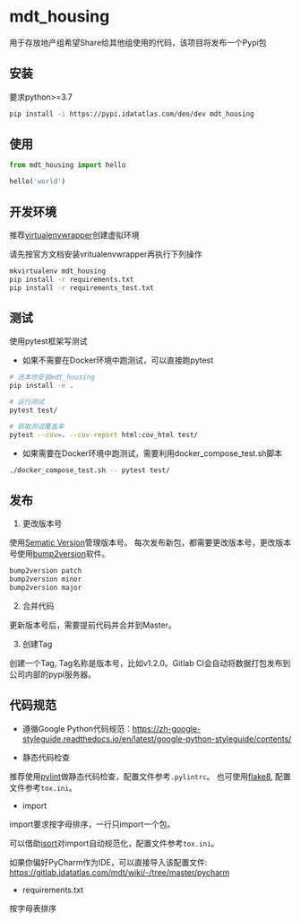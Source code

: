 # mdt_housing

用于存放地产组希望Share给其他组使用的代码，该项目将发布一个Pypi包


## 安装

要求python>=3.7

```bash
pip install -i https://pypi.idatatlas.com/deo/dev mdt_housing
```

## 使用

```python
from mdt_housing import hello

hello('world')
```

## 开发环境

推荐[virtualenvwrapper](https://virtualenvwrapper.readthedocs.io/en/latest/)创建虚拟环境

请先按官方文档安装vritualenvwrapper再执行下列操作

```bash
mkvirtualenv mdt_housing
pip install -r requirements.txt
pip install -r requirements_test.txt
```

## 测试

使用pytest框架写测试

- 如果不需要在Docker环境中跑测试，可以直接跑pytest

```bash
# 选本地安装mdt_housing
pip install -e .

# 运行测试
pytest test/

# 获取测试覆盖率
pytest --cov=. --cov-report html:cov_html test/
```

- 如果需要在Docker环境中跑测试，需要利用docker_compose_test.sh脚本

```bash
./docker_compose_test.sh -- pytest test/
```

## 发布


1. 更改版本号

使用[Sematic Version](https://semver.org/)管理版本号。
每次发布新包，都需要更改版本号，更改版本号使用[bump2version](https://github.com/c4urself/bump2version)软件。

```bash
bump2version patch
bump2version minor
bump2version major
```

2. 合并代码

更新版本号后，需要提前代码并合并到Master。

3. 创建Tag

创建一个Tag, Tag名称是版本号，比如v1.2.0。Gitlab CI会自动将数据打包发布到公司内部的pypi服务器。


## 代码规范

- 遵循Google Python代码规范：https://zh-google-styleguide.readthedocs.io/en/latest/google-python-styleguide/contents/

- 静态代码检查

推荐使用[pylint](https://www.pylint.org/)做静态代码检查，配置文件参考`.pylintrc`。
也可使用[flake8](https://flake8.pycqa.org/en/latest/), 配置文件参考`tox.ini`。

- import

import要求按字母排序，一行只import一个包。

可以借助[isort](https://github.com/timothycrosley/isort)对import自动规范化，配置文件参考`tox.ini`。

如果你偏好PyCharm作为IDE，可以直接导入该配置文件:
https://gitlab.idatatlas.com/mdt/wiki/-/tree/master/pycharm

- requirements.txt

按字母表排序
